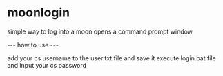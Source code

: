 # moonlogin

simple way to log into a moon 
opens a command prompt window

--- how to use ---

add your cs username to the user.txt file and save it
execute login.bat file and input your cs password
